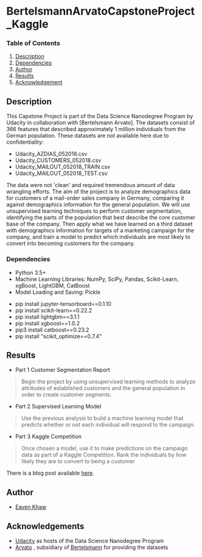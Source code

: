 # BertelsmannArvatoCapstoneProject_Kaggle

### Table of Contents

1. [Description](#description)
2. [Dependencies](#dependencies)
3. [Author](#author)
4. [Results](#results)
5. [Acknowledgement](#acknowledgement)


## Description <a name="description"></a>

This Capstone Project is part of the Data Science Nanodegree Program by Udacity in collaboration with [Bertelsmann Arvato]. The datasets consist of 366 features that described approximately 1 million individuals from the German population. These datasets are not available here due to confidentiality:
* Udacity_AZDIAS_052018.csv 
* Udacity_CUSTOMERS_052018.csv
* Udacity_MAILOUT_052018_TRAIN.csv
* Udacity_MAILOUT_052018_TEST.csv

The data were not 'clean' and required tremendous amount of data wrangling efforts. The aim of the project is to analyze demographics data for customers of a mail-order sales company in Germany, comparing it against demographics information for the general population. We will use unsupervised learning techniques to perform customer segmentation, identifying the parts of the population that best describe the core customer base of the company. Then apply what we have learned on a third dataset with demographics information for targets of a marketing campaign for the company, and train a model to predict which individuals are most likely to convert into becoming customers for the company.


<a name="dependencies"></a>
### Dependencies
* Python 3.5+ 
* Machine Learning Libraries: NumPy, SciPy, Pandas, Scikit-Learn, xgBoost, LightGBM, CatBoost
* Model Loading and Saving: Pickle

 - pip install jupyter-tensorboard==0.1.10
 - pip install scikit-learn==0.22.2
 - pip install lightgbm==3.1.1
 - pip install xgboost==1.0.2
 - pip3 install catboost==0.23.2
 - pip install "scikit_optimize==0.7.4" 

## Results<a name="results"></a>

* Part 1 Customer Segmentation Report
 > Begin the project by using unsupervised learning methods to analyze attributes of established customers and the general population in order to create customer segments.
* Part 2 Supervised Learning Model
> Use the previous analysis to build a machine learning model that predicts whether or not each individual will respond to the campaign. 
* Part 3 Kaggle Competition
> Once chosen a model, use it to make predictions on the campaign data as part of a Kaggle Competition. Rank the individuals by how likely they are to convert to being a customer

There is a blog post available [here](https://medium.com/@eavenkhaw/write-a-data-science-blog-post-b574e36b5c19).


## Author<a name="authors"></a>

* [Eaven Khaw](https://github.com/EavenK)


## Acknowledgements<a name="acknowledgement"></a>

* [Udacity](https://www.udacity.com/) as hosts of the Data Science Nanodegree Program
* [Arvato](https://www.arvato.us/) , subsidiary of [Bertelsmann](https://www.bertelsmann.com/#st-1) for providing the datasets 
